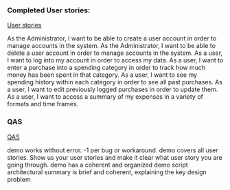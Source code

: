 ### Completed User stories:

[User stories](https://github.com/seng350/seng350f19-project-2-1/issues?q=is%3Aissue+is%3Aclosed)

As the Administrator, I want to be able to create a user account in order to manage accounts in the system.
As the Administrator, I want to be able to delete a user account in order to manage accounts in the system.
As a user, I want to log into my account in order to access my data.
As a user, I want to enter a purchase into a spending category in order to track how much money has been spent in that category.
As a user, I want to see my spending history within each category in order to see all past purchases. 
As a user, I want to edit previously logged purchases in order to update them.
As a user, I want to access a summary of my expenses in a variety of formats and time frames. 


### QAS

[QAS](https://github.com/seng350/seng350f19-project-2-1/issues?q=is%3Aopen+is%3Aissue)

demo works without error. -1 per bug or workaround.
demo covers all user stories. Show us your user stories and make it clear what user story you are going through.
demo has a coherent and organized demo script
architectural summary is brief and coherent, explaining the key design problem


